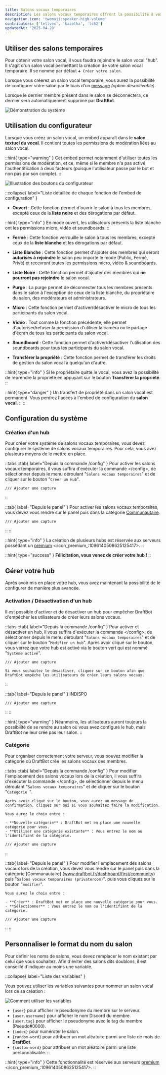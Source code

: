 ```yaml
---
title: Salons vocaux temporaires
description: Les salons vocaux temporaires offrent la possibilité à vos membres de créer des salons qu'ils pourront personnaliser et configurer selon leurs goûts.
navigation.icon: 'twemoji:speaker-high-volume'
contributors: ['tellvex', 'kazotka', 'ls62']
updatedAt: '2025-04-20'
---
```


## Utiliser des salons temporaires

Pour obtenir votre salon vocal, il vous faudra rejoindre le salon vocal "hub". Il s'agit d'un salon vocal permettant la création de votre salon vocal temporaire. Il se nomme par défaut `➕ Créer votre salon`.

Lorsque vous créerez un salon vocal temporaire, vous aurez la possibilité de configurer votre salon par le biais d'un [message](#utilisation-du-configurateur) *(option désactivable)*.

Lorsque le dernier membre présent dans le salon se déconnectera, ce dernier sera automatiquement supprimé par **DraftBot**.

![Démonstration du système](../assets/salons-vocaux-temporaires/view_guide.gif)

## Utilisation du configurateur

Lorsque vous créez un salon vocal, un embed apparaît dans le **salon textuel du vocal**. Il contient toutes les permissions de modération liées au salon vocal.

::hint{ type="warning" }
  Cet embed permet notamment d'utiliser toutes les permissions de modération, et ce, même si le membre n'a pas activé l'authentification à deux facteurs (puisque l'utilisateur passe par le bot et non pas par son compte).
::

![Illustration des boutons du configurateur](../assets/salons-vocaux-temporaires/view_button.png)

::collapse{ label="Liste détaillée de chaque fonction de l'embed de configuration" }
  - **Ouvert** : Cette fonction permet d'ouvrir le salon à tous les membres, excepté ceux de la **liste noire** et des dérogations par défaut.

  ::hint{ type="info" }
    En mode ouvert, les utilisateurs présents la liste blanche ont les permissions micro, vidéo et soundboards.
  ::

  - **Fermé** : Cette fonction verrouille le salon à tous les membres, excepté ceux de la **liste blanche** et les dérogations par défaut.

  - **Liste Blanche** : Cette fonction permet d'ajouter des membres qui seront **autorisés à rejoindre** le salon peu importe le mode (Public, Fermé, Privé) et recevront toutes les permissions micro, vidéo & soundboards.
  - **Liste Noire** : Cette fonction permet d'ajouter des membres qui **ne pourront pas rejoindre** le salon vocal.

  - **Purge** : La purge permet de déconnecter tous les membres présents dans le salon à l'exception de ceux de la liste blanche, du propriétaire du salon, des modérateurs et administrateurs.
  - **Micro** : Cette fonction permet d'activer/désactiver le micro de tous les participants du salon vocal.
  - **Vidéo** : Tout comme la fonction précédente, elle permet d'autoriser/refuser la permission d'utiliser la caméra ou le partage d'écran de tous les participants du salon vocal.
  - **Soundboard** : Cette fonction permet d'activer/désactiver l'utilisation des soundboards pour tous les participants du salon vocal.

  - **Transférer la propriété** : Cette fonction permet de transférer les droits de gestion du salon vocal à quelqu'un d'autre.

  ::hint{ type="info" }
    Si le propriétaire quitte le vocal, vous avez la possibilité de reprendre la propriété en appuyant sur le bouton **Transférer la propriété**.
  ::

  ::hint{ type="danger" }
    Un transfert de propriété dans un salon vocal est permanent.
    Vous perdrez l'accès à l'embed de configuration du **salon vocal**.
  ::
::

## Configuration du système


### Création d'un hub
Pour créer votre système de salons vocaux temporaires, vous devez configurer le système de salons vocaux temporaires. Pour cela, vous avez plusieurs moyens de le mettre en place.

::tabs
  ::tab{ label="Depuis la commande /config" }
    Pour activer les salons vocaux temporaires, il vous suffira d'exécuter la commande \</config>, de sélectionner depuis le menu déroulant "`Salons vocaux temporaires`" et de cliquer sur le bouton "`Créer un Hub`".

    /// Ajouter une capture
  ::

  ::tab{ label="Depuis le panel" }
    Pour activer les salons vocaux temporaires, vous devez vous rendre sur le panel puis dans la catégorie [Communautaire](www.draftbot.fr/dashboard/first/community).

    /// Ajouter une capture
  ::
::

::hint{ type="info" }
  La création de plusieurs hubs est réservée aux serveurs possédant un [premium](/premium) <:icon_premium_:1096140508625125417>.
::

::hint{ type="success" }
  **Félicitation, vous venez de créer votre hub !**
::


## Gérer votre hub
Après avoir mis en place votre hub, vous avez maintenant la possibilité de le configurer de manière plus avancée.


### Activation / Désactivation d'un hub
Il est possible d'activer et de désactiver un hub pour empêcher DraftBot d'empêcher les utilisateurs de créer leurs salons vocaux.

::tabs
  ::tab{ label="Depuis la commande /config" }
    Pour activer et désactiver un hub, il vous suffira d'exécuter la commande \</config>, de sélectionner depuis le menu déroulant "`Salons vocaux temporaires`" et de cliquer sur le bouton "`Modifier un hub`". Après avoir cliqué sur le bouton, vous verrez que votre hub est activé via le bouton vert qui est nommé "`Système activé`".

    /// Ajouter une capture

    Si vous souhaitez le désactiver, cliquez sur ce bouton afin que DraftBot empêche les utilisateurs de créer leurs salons vocaux.
  ::

  ::tab{ label="Depuis le panel" }
    INDISPO

    /// Ajouter une capture
  ::
::

::hint{ type="warning" }
  Néanmoins, les utilisateurs auront toujours la possibilité de se rendre au salon où vous avez configuré le hub, mais DraftBot ne leur crée pas leur salon.
::


### Catégorie
Pour organiser correctement votre serveur, vous pouvez modifier la catégorie où DraftBot crée les salons vocaux des membres.

::tabs
  ::tab{ label="Depuis la commande /config" }
    Pour modifier l'emplacement des salons vocaux lors de la création, il vous suffira d'exécuter la commande \</config>, de sélectionner depuis le menu déroulant "`Salons vocaux temporaires`" et de cliquer sur le bouton "`Catégorie `".

    Après avoir cliqué sur le bouton, vous aurez un message de confirmation, cliquez sur oui si vous souhaitez faire la modification.

    Vous aurez le choix entre :

    - **Nouvelle catégorie** : DraftBot met en place une nouvelle catégorie pour vous.
    - **Utiliser une catégorie existante** : Vous entrez le nom ou l'identifiant de la catégorie.

    /// Ajouter une capture
  ::

  ::tab{ label="Depuis le panel" }
    Pour modifier l'emplacement des salons vocaux lors de la création, vous devez vous rendre sur le panel puis dans la catégorie [Communautaire] (www.draftbot.fr/dashboard/first/community) puis "`Salons vocaux temporaires (privateroom)`". puis vous cliquez sur le bouton "`modifier`".

    Vous aurez le choix entre :

    - **Créer** : DraftBot met en place une nouvelle catégorie pour vous.
    - **Sélectionner** : Vous entrez le nom ou l'identifiant de la catégorie.

    /// Ajouter une capture
  ::
::

## Personnaliser le format du nom du salon

Pour définir les noms de salons, vous devez remplacer le nom existant par celui que vous souhaitez.
Afin d'éviter des salons dits doublons, il est conseillé d'indiquer au moins une variable.

::collapse{ label="Liste des variables" }

  Vous pouvez utiliser les variables suivantes pour nommer un salon vocal lors de sa création :

  ![Comment utiliser les variables](../assets/salons-vocaux-temporaires/view_rename_panel.png)

  - `{user}` pour afficher le pseudonyme du membre sur le serveur.
  - `{user.username}` pour afficher le nom Discord du membre.
  - `{user.tag}` pour afficher le pseudonyme avec le tag du membre (Pseudo#0000).
  - `{index}` pour numéroter le salon.
  - `{random-word}` pour attribuer un mot aléatoire parmi une liste de mots de **DraftBot**.
  - `{custom-word}` pour attribuer un mot aléatoire parmi une liste personnalisable.
::

::hint{ type="info" }
  Cette fonctionnalité est réservée aux serveurs [premium](/premium) <:icon_premium_:1096140508625125417>.
::




